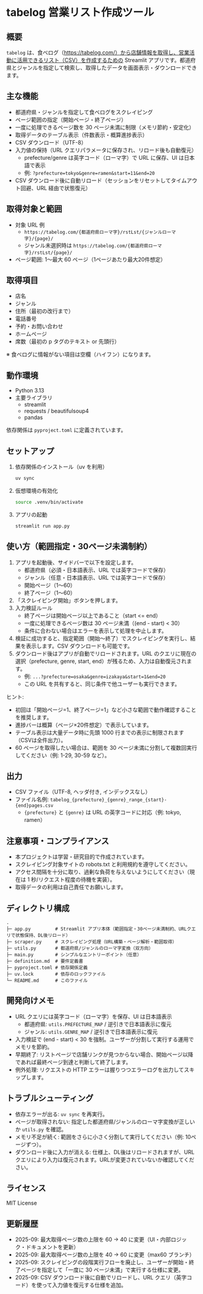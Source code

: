 # tabelog 営業リスト作成ツール

## 概要
`tabelog` は、食べログ（https://tabelog.com/）から店舗情報を取得し、営業活動に活用できるリスト（CSV）を作成するための Streamlit アプリです。都道府県とジャンルを指定して検索し、取得したデータを画面表示・ダウンロードできます。

## 主な機能
- 都道府県・ジャンルを指定して食べログをスクレイピング
- ページ範囲の指定（開始ページ・終了ページ）
- 一度に処理できるページ数を 30 ページ未満に制限（メモリ節約・安定化）
- 取得データのテーブル表示（件数表示・概算進捗表示）
- CSV ダウンロード（UTF-8）
- 入力値の保持（URL クエリパラメータに保存され、リロード後も自動復元）
  - prefecture/genre は英字コード（ローマ字）で URL に保存、UI は日本語で表示
  - 例: `?prefecture=tokyo&genre=ramen&start=11&end=20`
- CSV ダウンロード後に自動リロード（セッションをリセットしてタイムアウト回避、URL 経由で状態復元）

## 取得対象と範囲
- 対象 URL 例
  - `https://tabelog.com/{都道府県ローマ字}/rstLst/{ジャンルローマ字}/{page}/`
  - ジャンル未選択時は `https://tabelog.com/{都道府県ローマ字}/rstLst/{page}/`
- ページ範囲: 1〜最大 60 ページ（1ページあたり最大20件想定）

## 取得項目
- 店名
- ジャンル
- 住所（最初の改行まで）
- 電話番号
- 予約・お問い合わせ
- ホームページ
- 席数（最初の p タグのテキスト or 先頭行）

※ 食べログに情報がない項目は空欄（ハイフン）になります。

## 動作環境
- Python 3.13
- 主要ライブラリ
  - streamlit
  - requests / beautifulsoup4
  - pandas

依存関係は `pyproject.toml` に定義されています。

## セットアップ
1. 依存関係のインストール（uv を利用）
   ```bash
   uv sync
   ```
2. 仮想環境の有効化
   ```bash
   source .venv/bin/activate
   ```
3. アプリの起動
   ```bash
   streamlit run app.py
   ```

## 使い方（範囲指定・30ページ未満制約）
1. アプリを起動後、サイドバーで以下を設定します。
   - 都道府県（必須・日本語表示、URL では英字コードで保存）
   - ジャンル（任意・日本語表示、URL では英字コードで保存）
   - 開始ページ（1〜60）
   - 終了ページ（1〜60）
2. 「スクレイピング開始」ボタンを押します。
3. 入力検証ルール
   - 終了ページは開始ページ以上であること（start <= end）
   - 一度に処理できるページ数は 30 ページ未満（(end - start) < 30）
   - 条件に合わない場合はエラーを表示して処理を中止します。
4. 検証に成功すると、指定範囲（開始〜終了）でスクレイピングを実行し、結果を表示します。CSV ダウンロードも可能です。
5. ダウンロード後はアプリが自動でリロードされます。URL のクエリに現在の選択（prefecture, genre, start, end）が残るため、入力は自動復元されます。
   - 例: `...?prefecture=osaka&genre=izakaya&start=1&end=20`
   - この URL を共有すると、同じ条件で他ユーザーも実行できます。

ヒント:
- 初回は「開始ページ=1、終了ページ=1」など小さな範囲で動作確認することを推奨します。
- 進捗バーは概算（ページ×20件想定）で表示しています。
- テーブル表示は大量データ時に先頭 1000 行までの表示に制限されます（CSVは全件出力）。
- 60 ページを取得したい場合は、範囲を 30 ページ未満に分割して複数回実行してください（例: 1-29, 30-59 など）。

## 出力
- CSV ファイル（UTF-8, ヘッダ付き, インデックスなし）
- ファイル名例: `tabelog_{prefecture}_{genre}_range_{start}-{end}pages.csv`
  - `{prefecture}` と `{genre}` は URL の英字コードに対応（例: tokyo, ramen）

## 注意事項・コンプライアンス
- 本プロジェクトは学習・研究目的で作成されています。
- スクレイピング対象サイトの robots.txt と利用規約を遵守してください。
- アクセス間隔を十分に取り、過剰な負荷を与えないようにしてください（現在は 1 秒/リクエスト程度の待機を実装）。
- 取得データの利用は自己責任でお願いします。

## ディレクトリ構成
```
.
├─ app.py         # Streamlit アプリ本体（範囲指定・30ページ未満制約、URLクエリで状態保持、DL後リロード）
├─ scraper.py     # スクレイピング処理（URL構築・ページ解析・範囲取得）
├─ utils.py       # 都道府県/ジャンルのローマ字変換（双方向）
├─ main.py        # シンプルなエントリーポイント（任意）
├─ definition.md  # 要件定義書
├─ pyproject.toml # 依存関係定義
├─ uv.lock        # 依存のロックファイル
└─ README.md      # このファイル
```

## 開発向けメモ
- URL クエリには英字コード（ローマ字）を保存、UI は日本語表示
  - 都道府県: `utils.PREFECTURE_MAP` / 逆引きで日本語表示に復元
  - ジャンル: `utils.GENRE_MAP` / 逆引きで日本語表示に復元
- 入力検証で (end - start) < 30 を強制。ユーザーが分割して実行する運用でメモリを節約。
- 早期終了: リストページで店舗リンクが見つからない場合、開始ページ以降であれば最終ページ到達と判断して終了します。
- 例外処理: リクエストの HTTP エラーは握りつつエラーログを出力してスキップします。

## トラブルシューティング
- 依存エラーが出る: `uv sync` を再実行。
- ページが取得されない: 指定した都道府県/ジャンルのローマ字変換が正しいか `utils.py` を確認。
- メモリ不足が続く: 範囲をさらに小さく分割して実行してください（例: 10ページずつ）。
- ダウンロード後に入力が消える: 仕様上、DL後はリロードされますが、URLクエリにより入力は復元されます。URLが変更されていないか確認してください。

## ライセンス
MIT License

## 更新履歴
- 2025-09: 最大取得ページ数の上限を 60 → 40 に変更（UI・内部ロジック・ドキュメントを更新）
- 2025-09: 最大取得ページ数の上限を 40 → 60 に変更（max60 ブランチ）
- 2025-09: スクレイピングの段階実行フローを廃止し、ユーザーが開始・終了ページを指定して「一度に 30 ページ未満」で実行する仕様に変更。
- 2025-09: CSV ダウンロード後に自動でリロードし、URL クエリ（英字コード）を使って入力値を復元する仕様を追加。

